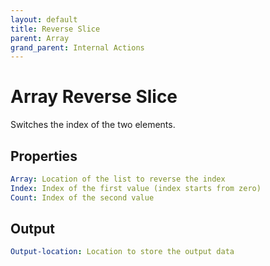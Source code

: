 ```yaml
---
layout: default
title: Reverse Slice
parent: Array
grand_parent: Internal Actions
---
```

# Array Reverse Slice
Switches the index of the two elements.

## Properties
```yaml
Array: Location of the list to reverse the index
Index: Index of the first value (index starts from zero)
Count: Index of the second value
```

## Output
```yaml
Output-location: Location to store the output data
```
